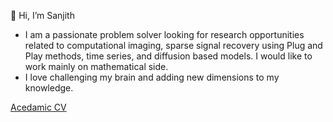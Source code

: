 👋 Hi, I’m Sanjith

- I am a passionate problem solver looking for research opportunities related to computational imaging, sparse signal recovery using Plug and Play methods, time series, and diffusion based models. I would like to work mainly on mathematical side.
- I love challenging my brain and adding new dimensions to my knowledge.


<!---
sanjith1999/sanjith1999 is a ✨ special ✨ repository because its `README.md` (this file) appears on your GitHub profile.
--->
[Acedamic CV](https://drive.google.com/file/d/1NNiagiHiPTNSI6eteUSSMR_soaIgP11X/view?usp=sharing)
